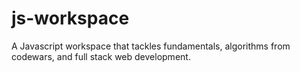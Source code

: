 # js-workspace
A Javascript workspace that tackles fundamentals, algorithms from codewars, and full stack web development.
